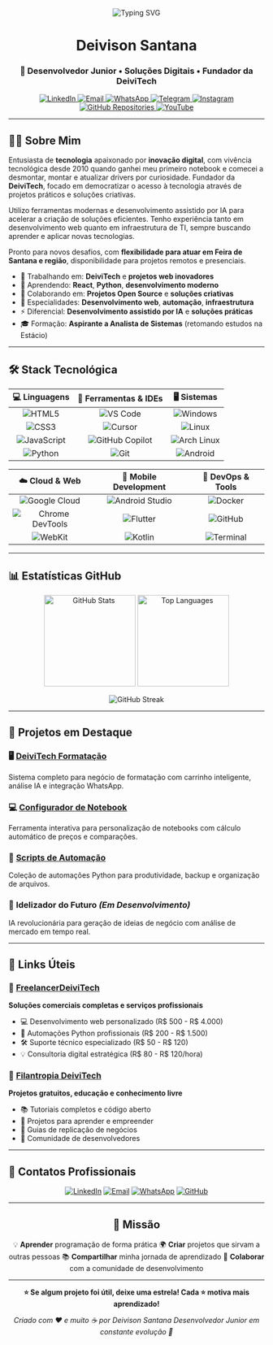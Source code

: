 <div align="center">

<img src="https://readme-typing-svg.demolab.com/?font=Fira+Code&pause=1000&color=2563EB&random=false&width=600&lines=Olá,+sou+o+Deivison+Santana!;Desenvolvedor+Junior;Fundador+da+DeiviTech;Bem-vindo+ao+meu+perfil!" alt="Typing SVG" />

</div>

<h1 align="center">Deivison Santana</h1>
<h3 align="center">🚀 Desenvolvedor Junior • Soluções Digitais • Fundador da DeiviTech</h3>

<p align="center">
  <a href="https://www.linkedin.com/in/deivison-santana/" target="_blank">
    <img src="https://img.shields.io/badge/LinkedIn-0077B5?style=for-the-badge&logo=linkedin&logoColor=white" alt="LinkedIn">
  </a>
  <a href="mailto:deivilsantana@outlook.com" target="_blank">
    <img src="https://img.shields.io/badge/Email-D14836?style=for-the-badge&logo=gmail&logoColor=white" alt="Email">
  </a>
   <a href="https://wa.me/5575981231019?text=acabei+de+ver+seu+repositorio+do+github" target="_blank">
    <img src="https://img.shields.io/badge/WhatsApp-25D366?style=for-the-badge&logo=whatsapp&logoColor=white" alt="WhatsApp">
  </a>
  <a href="https://t.me/deivilsan" target="_blank">
    <img src="https://img.shields.io/badge/Telegram-26A5E4?style=for-the-badge&logo=telegram&logoColor=white" alt="Telegram">
  </a>
  <a href="https://www.instagram.com/deivilsan/" target="_blank">
    <img src="https://img.shields.io/badge/Instagram-E4405F?style=for-the-badge&logo=instagram&logoColor=white" alt="Instagram">
  </a>
   <a href="https://github.com/Deivisan?tab=repositories" target="_blank">
    <img src="https://img.shields.io/badge/GitHub-100000?style=for-the-badge&logo=github&logoColor=white" alt="GitHub Repositories">
  </a>
  <a href="https://www.youtube.com/@Deivi-Tech" target="_blank">
    <img src="https://img.shields.io/badge/YouTube-FF0000?style=for-the-badge&logo=youtube&logoColor=white" alt="YouTube">
  </a>
</p>

---

## 👨‍💻 Sobre Mim

Entusiasta de **tecnologia** apaixonado por **inovação digital**, com vivência tecnológica desde 2010 quando ganhei meu primeiro notebook e comecei a desmontar, montar e atualizar drivers por curiosidade. Fundador da **DeiviTech**, focado em democratizar o acesso à tecnologia através de projetos práticos e soluções criativas.

Utilizo ferramentas modernas e desenvolvimento assistido por IA para acelerar a criação de soluções eficientes. Tenho experiência tanto em desenvolvimento web quanto em infraestrutura de TI, sempre buscando aprender e aplicar novas tecnologias.

Pronto para novos desafios, com **flexibilidade para atuar em Feira de Santana e região**, disponibilidade para projetos remotos e presenciais.

- 🔭 Trabalhando em: **DeiviTech** e **projetos web inovadores**
- 🌱 Aprendendo: **React**, **Python**, **desenvolvimento moderno**
- 👯 Colaborando em: **Projetos Open Source** e **soluções criativas**
- 💬 Especialidades: **Desenvolvimento web**, **automação**, **infraestrutura**
- ⚡ Diferencial: **Desenvolvimento assistido por IA** e **soluções práticas**
- 🎓 Formação: **Aspirante a Analista de Sistemas** (retomando estudos na Estácio)

---

## 🛠️ Stack Tecnológica

<div align="center">

|                                                 **💻 Linguagens**                                                  |                                               **🔧 Ferramentas & IDEs**                                                |                                                  **🖥️ Sistemas**                                                   |
| :---------------------------------------------------------------------------------------------------------------: | :-------------------------------------------------------------------------------------------------------------------: | :---------------------------------------------------------------------------------------------------------------: |
|        ![HTML5](https://img.shields.io/badge/HTML5-E34F26?style=for-the-badge&logo=html5&logoColor=white)         |  ![VS Code](https://img.shields.io/badge/VS_Code-007ACC?style=for-the-badge&logo=visual-studio-code&logoColor=white)  |     ![Windows](https://img.shields.io/badge/Windows-0078D6?style=for-the-badge&logo=windows&logoColor=white)      |
|          ![CSS3](https://img.shields.io/badge/CSS3-1572B6?style=for-the-badge&logo=css3&logoColor=white)          |         ![Cursor](https://img.shields.io/badge/Cursor-000000?style=for-the-badge&logo=cursor&logoColor=white)         |        ![Linux](https://img.shields.io/badge/Linux-FCC624?style=for-the-badge&logo=linux&logoColor=black)         |
| ![JavaScript](https://img.shields.io/badge/JavaScript-F7DF1E?style=for-the-badge&logo=javascript&logoColor=black) | ![GitHub Copilot](https://img.shields.io/badge/GitHub_Copilot-000000?style=for-the-badge&logo=github&logoColor=white) | ![Arch Linux](https://img.shields.io/badge/Arch_Linux-1793D1?style=for-the-badge&logo=arch-linux&logoColor=white) |
|       ![Python](https://img.shields.io/badge/Python-3776AB?style=for-the-badge&logo=python&logoColor=white)       |             ![Git](https://img.shields.io/badge/Git-F05032?style=for-the-badge&logo=git&logoColor=white)              |     ![Android](https://img.shields.io/badge/Android-3DDC84?style=for-the-badge&logo=android&logoColor=white)      |

|                                                       **☁️ Cloud & Web**                                                        |                                                   **📱 Mobile Development**                                                    |                                               **🔧 DevOps & Tools**                                               |
| :----------------------------------------------------------------------------------------------------------------------------: | :---------------------------------------------------------------------------------------------------------------------------: | :--------------------------------------------------------------------------------------------------------------: |
|    ![Google Cloud](https://img.shields.io/badge/Google_Cloud-4285F4?style=for-the-badge&logo=google-cloud&logoColor=white)     | ![Android Studio](https://img.shields.io/badge/Android_Studio-3DDC84?style=for-the-badge&logo=android-studio&logoColor=white) |      ![Docker](https://img.shields.io/badge/Docker-2CA5E0?style=for-the-badge&logo=docker&logoColor=white)       |
| ![Chrome DevTools](https://img.shields.io/badge/Chrome_DevTools-4285F4?style=for-the-badge&logo=google-chrome&logoColor=white) |           ![Flutter](https://img.shields.io/badge/Flutter-02569B?style=for-the-badge&logo=flutter&logoColor=white)            |      ![GitHub](https://img.shields.io/badge/GitHub-100000?style=for-the-badge&logo=github&logoColor=white)       |
|             ![WebKit](https://img.shields.io/badge/WebKit-005F88?style=for-the-badge&logo=webkit&logoColor=white)              |             ![Kotlin](https://img.shields.io/badge/Kotlin-7F52FF?style=for-the-badge&logo=kotlin&logoColor=white)             | ![Terminal](https://img.shields.io/badge/Terminal-4D4D4D?style=for-the-badge&logo=gnometerminal&logoColor=white) |

</div>

---

## 📊 Estatísticas GitHub

<div align="center">

<img height="180em" src="https://github-readme-stats.vercel.app/api?username=deivisan&show_icons=true&theme=tokyonight&include_all_commits=true&count_private=true" alt="GitHub Stats"/>
<img height="180em" src="https://github-readme-stats.vercel.app/api/top-langs/?username=deivisan&layout=compact&langs_count=7&theme=tokyonight" alt="Top Languages"/>

</div>

<div align="center">

![GitHub Streak](https://github-readme-streak-stats.herokuapp.com/?user=deivisan&theme=tokyonight)

</div>

---

## 🚀 **Projetos em Destaque**

### 🖥️ [DeiviTech Formatação](https://deivisan.github.io/DeiviTech-Formatacao/)
Sistema completo para negócio de formatação com carrinho inteligente, análise IA e integração WhatsApp.

### 💻 [Configurador de Notebook](https://deivisan.github.io/DeiviTech-Monte-Seu-Notebook/)
Ferramenta interativa para personalização de notebooks com cálculo automático de preços e comparações.

### 🤖 [Scripts de Automação](https://github.com/deivisan/automation-scripts)
Coleção de automações Python para produtividade, backup e organização de arquivos.

### 🧠 **Idelizador do Futuro** *(Em Desenvolvimento)*
IA revolucionária para geração de ideias de negócio com análise de mercado em tempo real.

---

## 💼 **Links Úteis**

### 🔗 [FreelancerDeiviTech](https://deivisan.github.io/deivisan/FreelancerDeiviTech/)

**Soluções comerciais completas e serviços profissionais**

- 💻 Desenvolvimento web personalizado (R$ 500 - R$ 4.000)
- 🤖 Automações Python profissionais (R$ 200 - R$ 1.500)
- 🛠️ Suporte técnico especializado (R$ 50 - R$ 120)
- 💡 Consultoria digital estratégica (R$ 80 - R$ 120/hora)

### 🌟 [Filantropia DeiviTech](https://deivisan.github.io/deivisan/Filantropia/)

**Projetos gratuitos, educação e conhecimento livre**

- 📚 Tutoriais completos e código aberto
- 🎯 Projetos para aprender e empreender
- 📖 Guias de replicação de negócios
- 👥 Comunidade de desenvolvedores

---

## 🤝 Contatos Profissionais

<div align="center">

[![LinkedIn](https://img.shields.io/badge/LinkedIn-0077B5?style=for-the-badge&logo=linkedin&logoColor=white)](https://linkedin.com/in/deivison-santana)
[![Email](https://img.shields.io/badge/Email-D14836?style=for-the-badge&logo=gmail&logoColor=white)](mailto:deivilsantana@outlook.com)
[![WhatsApp](https://img.shields.io/badge/WhatsApp-25D366?style=for-the-badge&logo=whatsapp&logoColor=white)](https://wa.me/5575981231019)
[![GitHub](https://img.shields.io/badge/GitHub-100000?style=for-the-badge&logo=github&logoColor=white)](https://github.com/deivisan)

</div>

---

<div align="center">

## 🎯 Missão

💡 **Aprender** programação de forma prática
🌍 **Criar** projetos que sirvam a outras pessoas
📚 **Compartilhar** minha jornada de aprendizado
🤝 **Colaborar** com a comunidade de desenvolvimento

---

**⭐ Se algum projeto foi útil, deixe uma estrela! Cada ⭐ motiva mais aprendizado!**

*Criado com ❤️ e muito ☕ por Deivison Santana*
*Desenvolvedor Junior em constante evolução 🚀*

</div>
